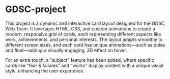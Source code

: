 # GDSC-project
This project is a dynamic and interactive card layout designed for the GDSC Web Team. It leverages HTML, CSS, and custom animations to create a modern, responsive grid of cards, each representing different aspects like work, achievements, and personal interests. The layout adapts smoothly to different screen sizes, and each card has unique animations—such as pulse and float—adding a visually engaging, 3D effect on hover.

For an extra touch, a "subject" feature has been added, where specific cards like "fear & failures" and "works" display content with a unique visual style, enhancing the user experience.
